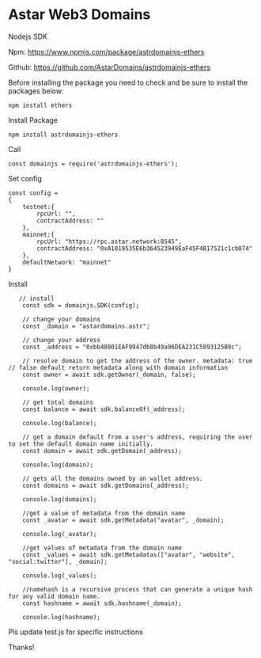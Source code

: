 # Astar Web3 Domains

Nodejs SDK

Npm: https://www.npmjs.com/package/astrdomainjs-ethers

Github: https://github.com/AstarDomains/astrdomainjs-ethers

Before installing the package you need to check and be sure to install the packages below:

```
npm install ethers
```

Install Package

```
npm install astrdomainjs-ethers
```

Call

```
const domainjs = require('astrdomainjs-ethers');
```

Set config

```
const config =
{
	testnet:{
		rpcUrl: "",
		contractAddress: ""
	},
	mainnet:{
		rpcUrl: "https://rpc.astar.network:8545",
		contractAddress: "0xA1019535E6b364523949EaF45F4B17521c1cb074"
	},
	defaultNetwork: "mainnet"
}
```

Install

```
   // install
	const sdk = domainjs.SDK(config);

	// change your domains
	const _domain = "astardomains.astr";

	// change your address
	const _address = "0xbb48801EAF9947db8b49a96DEA231C5893125B9c";

	// resolve domain to get the address of the owner. metadata: true // false default return metadata along with domain information
	const owner = await sdk.getOwner(_domain, false);

	console.log(owner);

	// get total domains
	const balance = await sdk.balanceOf(_address);

	console.log(balance);

	// get a domain default from a user's address, requiring the user to set the default domain name initially.
	const domain = await sdk.getDomain(_address);

	console.log(domain);

	// gets all the domains owned by an wallet address.
	const domains = await sdk.getDomains(_address);

	console.log(domains);

	//get a value of metadata from the domain name
	const _avatar = await sdk.getMetadata("avatar", _domain);

	console.log(_avatar);

	//get values of metadata from the domain name
	const _values = await sdk.getMetadatas(["avatar", "website", "social:twitter"], _domain);

	console.log(_values);

	//namehash is a recursive process that can generate a unique hash for any valid domain name.
	const hashname = await sdk.hashname(_domain);

	console.log(hashname);
```

Pls update test.js for specific instructions

Thanks!
